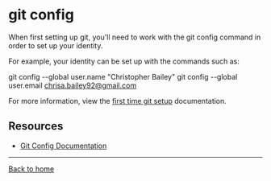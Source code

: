 # git config

When first setting up git, you'll need to work with the git config command in order to set up your identity.

For example, your identity can be set up with the commands such as:


git config --global user.name "Christopher Bailey"
git config --global user.email chrisa.bailey92@gmail.com


For more information, view the [first time git setup](https://git-scm.com/book/en/v2/Getting-Started-First-Time-Git-Setup) documentation.

## Resources

- [Git Config Documentation](https://git-scm.com/docs/git-config)

---

[Back to home](../README.md)